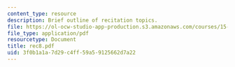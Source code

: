```yaml
---
content_type: resource
description: Brief outline of recitation topics.
file: https://ol-ocw-studio-app-production.s3.amazonaws.com/courses/15-301-managerial-psychology-laboratory-fall-2004/3f0b1a1a7d29c4ff59a59125662d7a22_rec8.pdf
file_type: application/pdf
resourcetype: Document
title: rec8.pdf
uid: 3f0b1a1a-7d29-c4ff-59a5-9125662d7a22
---
```


